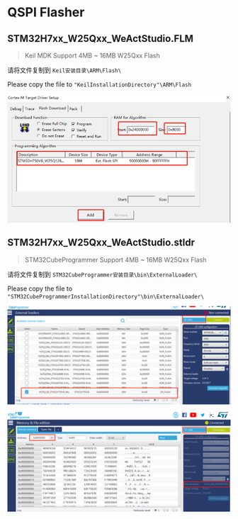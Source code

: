 # QSPI Flasher

## STM32H7xx_W25Qxx_WeActStudio.FLM
> Keil MDK
Support 4MB ~ 16MB W25Qxx Flash

请将文件复制到 `Keil安装目录\ARM\Flash\`

Please copy the file to `"KeilInstallationDirectory"\ARM\Flash`

![](Images/KeilSetup.png)


## STM32H7xx_W25Qxx_WeActStudio.stldr
> STM32CubeProgrammer
Support 4MB ~ 16MB W25Qxx Flash

请将文件复制到 `STM32CubeProgrammer安装目录\bin\ExternalLoader\`

Please copy the file to `"STM32CubeProgrammerInstallationDirectory"\bin\ExternalLoader\`

![](Images/STM32CubeProgSetup01.png)

![](Images/STM32CubeProgSetup02.png)
